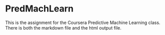 PredMachLearn
=============
This is the assignment for the Coursera Predictive Machine Learning class.  There is both the markdown file and the html output file.
